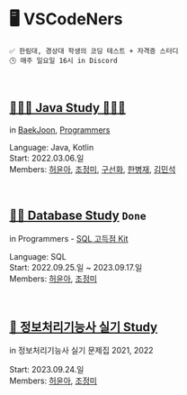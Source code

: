 # 🖥️ VSCodeNers
```
✅ 한림대, 경상대 학생의 코딩 테스트 + 자격증 스터디  
🕓 매주 일요일 16시 in Discord
```

<br/>

## [👩🏻‍💻 Java Study 👨🏻‍💻](https://github.com/VSCodeNers/heo-goo-joe-0306)
in [BaekJoon](https://www.acmicpc.net/), [Programmers](https://school.programmers.co.kr/learn/challenges?)  
  
Language: Java, Kotlin  
Start: 2022.03.06.일  
Members: [허윤아](https://github.com/yoona1110), [조정미](https://github.com/jung0115), [구선화](https://github.com/Gu-sunhw), [한병재](https://github.com/Hanbyungjae), [김민석](https://github.com/mins8578)  

<br/>
  
## [✍🏻 Database Study](https://github.com/VSCodeNers/db-study)  `Done`
in Programmers - [SQL 고득점 Kit](https://school.programmers.co.kr/learn/challenges?tab=sql_practice_kit)  
  
Language: SQL  
Start: 2022.09.25.일 ~ 2023.09.17.일  
Members: [허윤아](https://github.com/yoona1110), [조정미](https://github.com/jung0115)  

<br/>

## [🪪 정보처리기능사 실기 Study](https://github.com/VSCodeNers/info-license)
in 정보처리기능사 실기 문제집 2021, 2022  
  
Start: 2023.09.24.일  
Members: [허윤아](https://github.com/yoona1110), [조정미](https://github.com/jung0115)  
